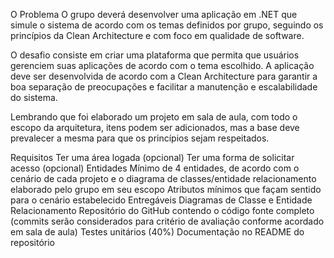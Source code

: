 O Problema
O grupo deverá desenvolver uma aplicação em .NET que simule o sistema de acordo com os temas definidos por grupo, seguindo os princípios da Clean Architecture e com foco em qualidade de software.

O desafio consiste em criar uma plataforma que permita que usuários gerenciem suas aplicações de acordo com o tema escolhido. A aplicação deve ser desenvolvida de acordo com a Clean Architecture para garantir a boa separação de preocupações e facilitar a manutenção e escalabilidade do sistema.

Lembrando que foi elaborado um projeto em sala de aula, com todo o escopo da arquitetura, itens podem ser adicionados, mas a base deve prevalecer a mesma para que os princípios sejam respeitados.

Requisitos
Ter uma área logada (opcional)
Ter uma forma de solicitar acesso (opcional)
Entidades
Mínimo de 4 entidades, de acordo com o cenário de cada projeto e o diagrama de classes/entidade relacionamento elaborado pelo grupo em seu escopo
Atributos mínimos que façam sentido para o cenário estabelecido
Entregáveis
Diagramas de Classe e Entidade Relacionamento
Repositório do GitHub contendo o código fonte completo (commits serão considerados para critério de avaliação conforme acordado em sala de aula)
Testes unitários (40%)
Documentação no README do repositório